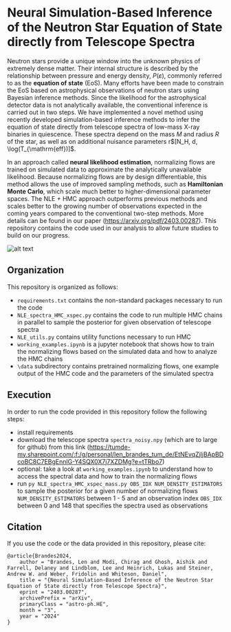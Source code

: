 # Neural Simulation-Based Inference of the Neutron Star Equation of State directly from Telescope Spectra

Neutron stars provide a unique window into the unknown physics of extremely dense matter. Their internal structure is described by the relationship between pressure and energy density, $P(\varepsilon)$, commonly referred to as the **equation of state** (EoS). Many efforts have been made to constrain the EoS based on astrophysical observations of neutron stars using Bayesian inference methods. Since the likelihood for the astrophysical detector data is not analytically available, the conventional inference is carried out in two steps. We have implemented a novel method using recently developed simulation-based inference methods to infer the equation of state directly from telescope spectra of low-mass X-ray binaries in quiescence. These spectra depend on the mass $M$ and radius $R$ of the star, as well as on additional nuisance parameters r$[N_H, d, \log(T_{\mathrm{eff})]$. 

In an approach called **neural likelihood estimation**, normalizing flows are trained on simulated data to approximate the analytically unavailable likelihood. Because normalizing flows are by design differentiable, this method allows the use of improved sampling methods, such as **Hamiltonian Monte Carlo**, which scale much better to higher-dimensional parameter spaces. The NLE + HMC approach outperforms previous methods and scales better to the growing number of observations expected in the coming years compared to the conventional two-step methods. More details can be found in our paper (https://arxiv.org/pdf/2403.00287). This repository contains the code used in our analysis to allow future studies to build on our progress.

![alt text](https://github.com/lenjonah/neutron_star_inference/blob/illustration.png?raw=true)

## Organization

This repository is organized as follows: 

- `requirements.txt` contains the non-standard packages necessary to run the code
- `NLE_spectra_HMC_xspec.py` contains the code to run multiple HMC chains in parallel to sample the posterior for given observation of telescope spectra
- `NLE_utils.py` contains utility functions necessary to run HMC
- `working_examples.ipynb` is a jupyter notebook that shows how to train the normalizing flows based on the simulated data and how to analyze the HMC chains
- `\data` subdirectory contains pretrained normalizing flows, one example output of the HMC code and the parameters of the simulated spectra

## Execution

In order to run the code provided in this repository follow the following steps: 

- install requirements
- download the telescope spectra `spectra_noisy.npy` (which are to large for github) from this link (https://tumde-my.sharepoint.com/:f:/g/personal/len_brandes_tum_de/EtNEvqZjljBApBDcoBC8C7EBgEnnlG-Y4SQX0X7j7XZDMg?e=tTRbo7)
- optional: take a look at `working_examples.ipynb` to understand how to access the spectral data and how to train the normalizing flows
- run `py NLE_spectra_HMC_xspec_mass.py OBS_IDX NUM_DENSITY_ESTIMATORS` to sample the posterior for a given number of normalizing flows `NUM_DENSITY_ESTIMATORS` between 1 - 5 and an observation index `OBS_IDX` between 0 and 148 that specifies the spectra used as observations

## Citation

If you use the code or the data provided in this repository, please cite: 

````
@article{Brandes2024,
    author = "Brandes, Len and Modi, Chirag and Ghosh, Aishik and Farrell, Delaney and Lindblom, Lee and Heinrich, Lukas and Steiner, Andrew W. and Weber, Fridolin and Whiteson, Daniel",
    title = "{Neural Simulation-Based Inference of the Neutron Star Equation of State directly from Telescope Spectra}",
    eprint = "2403.00287",
    archivePrefix = "arXiv",
    primaryClass = "astro-ph.HE",
    month = "3",
    year = "2024"
}
````
